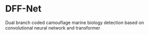# DFF-Net
Dual branch coded camouflage marine biology detection based on convolutional neural network and transformer
